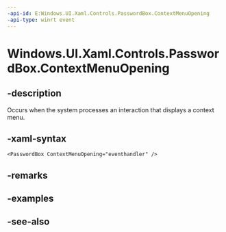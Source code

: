 ```yaml
---
-api-id: E:Windows.UI.Xaml.Controls.PasswordBox.ContextMenuOpening
-api-type: winrt event
---
```


<!-- Event syntax
public event Windows.UI.Xaml.Controls.ContextMenuOpeningEventHandler ContextMenuOpening
-->

# Windows.UI.Xaml.Controls.PasswordBox.ContextMenuOpening

## -description
Occurs when the system processes an interaction that displays a context menu.



## -xaml-syntax
```xaml
<PasswordBox ContextMenuOpening="eventhandler" />
```


## -remarks

## -examples

## -see-also
